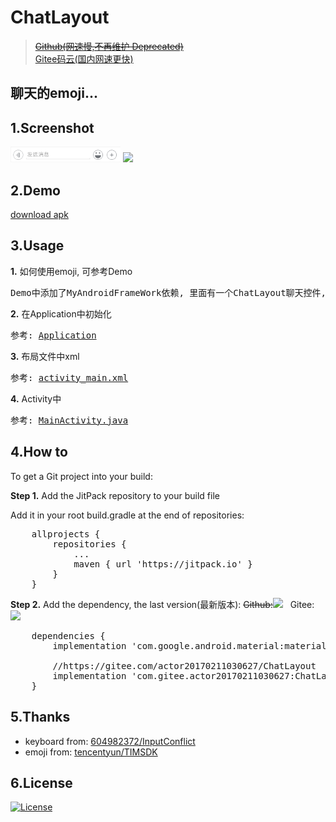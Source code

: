 # ChatLayout
> <a href="https://github.com/actor20170211030627/ChatLayout"><s>Github(网速慢,不再维护 Deprecated)</s></a> <br/>
> <a href="https://gitee.com/actor20170211030627/ChatLayout">Gitee码云(国内网速更快)</a>

## 聊天的emoji...

## 1.Screenshot
<img src="captures/chatlayout.png" width=35%></img>
<img src="captures/example.gif" width=35%></img>

## 2.Demo
<a href="app/build/outputs/apk/debug/app-debug.apk">download apk</a>

## 3.Usage
**1.** 如何使用emoji, 可参考Demo
<pre>
Demo中添加了MyAndroidFrameWork依赖, 里面有一个ChatLayout聊天控件, 见 <a href="app/build.gradle" target="_blank">build.gradle</a>
</pre>

**2.** 在Application中初始化
<pre>
参考: <a href="app/src/main/java/com/chatlayout/example/Application.java" target="_blank">Application</a>
</pre>

**3.** 布局文件中xml
<pre>
参考: <a href="app/src/main/res/layout/activity_main.xml" target="_blank">activity_main.xml</a>
</pre>

**4.** Activity中
<pre>
参考: <a href="app/src/main/java/com/chatlayout/example/activity/MainActivity.java" target="_blank">MainActivity.java</a>
</pre>


## 4.How to
To get a Git project into your build:

**Step 1.** Add the JitPack repository to your build file

Add it in your root build.gradle at the end of repositories:
<pre>
    allprojects {
        repositories {
            ...
            maven { url 'https://jitpack.io' }
        }
    }
</pre>


**Step 2.** Add the dependency, the last version(最新版本):
<s>Github:</s>[![](https://jitpack.io/v/actor20170211030627/ChatLayout.svg)](https://jitpack.io/#actor20170211030627/ChatLayout) &nbsp; Gitee: [![](https://jitpack.io/v/com.gitee.actor20170211030627/ChatLayout.svg)](https://jitpack.io/#com.gitee.actor20170211030627/ChatLayout)
<pre>
    dependencies {
        implementation 'com.google.android.material:material:your_version'

        //https://gitee.com/actor20170211030627/ChatLayout
        implementation 'com.gitee.actor20170211030627:ChatLayout:the_last_gitee_version'
    }
</pre>



## 5.Thanks
<ul>
    <li>keyboard from: <a href="https://github.com/604982372/InputConflict" target="_blank">604982372/InputConflict</a> </li>
    <li>emoji from: <a href="https://github.com/tencentyun/TIMSDK" target="_blank">tencentyun/TIMSDK</a></li>
</ul>

## 6.License
[![License](https://img.shields.io/badge/license-Apache%202-green.svg)](https://www.apache.org/licenses/LICENSE-2.0)
